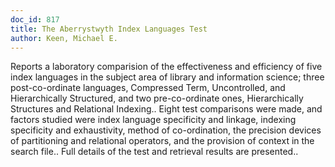 ```yaml
---
doc_id: 817
title: The Aberrystwyth Index Languages Test
author: Keen, Michael E.
---
```


Reports a laboratory comparision of the effectiveness and efficiency of five 
index languages in the subject area of library and information science; three 
post-co-ordinate languages, Compressed Term, Uncontrolled, and Hierarchically 
Structured, and two pre-co-ordinate ones, Hierarchically Structures and 
Relational Indexing.. Eight test comparisons were made, and factors studied
were index language specificity and linkage, indexing specificity and 
exhaustivity, method of co-ordination, the precision devices of partitioning 
and relational operators, and the provision of context in the search file.. 
Full details of the test and retrieval results are presented..